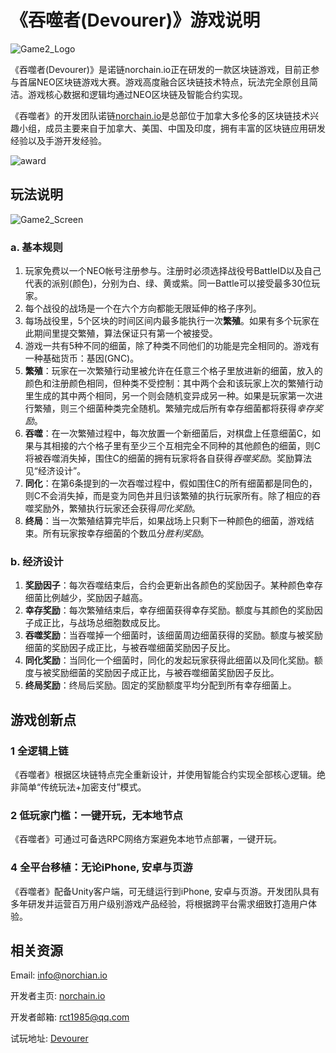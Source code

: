 # 《吞噬者(Devourer)》游戏说明

![Game2_Logo](Artwork/Game2_Logo.jpg)

《吞噬者(Devourer)》是诺链norchain.io正在研发的一款区块链游戏，目前正参与首届NEO区块链游戏大赛。游戏高度融合区块链技术特点，玩法完全原创且简洁。游戏核心数据和逻辑均通过NEO区块链及智能合约实现。

《吞噬者》的开发团队诺链[norchain.io](https://github.com/norchain/NEOGameComp/blob/master/norchain.io)是总部位于加拿大多伦多的区块链技术兴趣小组，成员主要来自于加拿大、美国、中国及印度，拥有丰富的区块链应用研发经验以及手游开发经验。

![award](Artwork/AwardNEO.jpg)

## 玩法说明

![Game2_Screen](Artwork/Game2_Screen.jpg)

### a. 基本规则

1. 玩家免费以一个NEO帐号注册参与。注册时必须选择战役号BattleID以及自己代表的派别(颜色)，分别为白、绿、黄或紫。同一Battle可以接受最多30位玩家。
2. 每个战役的战场是一个在六个方向都能无限延伸的格子序列。
3. 每场战役里，5个区块的时间区间内最多能执行一次**繁殖**。如果有多个玩家在此期间里提交繁殖，算法保证只有第一个被接受。
4. 游戏一共有5种不同的细菌，除了种类不同他们的功能是完全相同的。游戏有一种基础货币：基因(GNC)。
5. **繁殖**：玩家在一次繁殖行动里被允许在任意三个格子里放进新的细菌，放入的颜色和注册颜色相同，但种类不受控制：其中两个会和该玩家上次的繁殖行动里生成的其中两个相同，另一个则会随机变异成另一种。如果是玩家第一次进行繁殖，则三个细菌种类完全随机。繁殖完成后所有幸存细菌都将获得*幸存奖励*。
6. **吞噬**：在一次繁殖过程中，每次放置一个新细菌后，对棋盘上任意细菌C，如果与其相接的六个格子里有至少三个互相完全不同种的其他颜色的细菌，则C将被吞噬消失掉，围住C的细菌的拥有玩家将各自获得*吞噬奖励*。奖励算法见“经济设计”。
7. **同化**：在第6条提到的一次吞噬过程中，假如围住C的所有细菌都是同色的，则C不会消失掉，而是变为同色并且归该繁殖的执行玩家所有。除了相应的吞噬奖励外，繁殖执行玩家还会获得*同化奖励*。
8. **终局**：当一次繁殖结算完毕后，如果战场上只剩下一种颜色的细菌，游戏结束。所有玩家按幸存细菌的个数瓜分*胜利奖励*。

### b. 经济设计

1. **奖励因子**：每次吞噬结束后，合约会更新出各颜色的奖励因子。某种颜色幸存细菌比例越少，奖励因子越高。
2. **幸存奖励**：每次繁殖结束后，幸存细菌获得幸存奖励。额度与其颜色的奖励因子成正比，与战场总细胞数成反比。
3. **吞噬奖励**：当吞噬掉一个细菌时，该细菌周边细菌获得的奖励。额度与被奖励细菌的奖励因子成正比，与被吞噬细菌奖励因子反比。
4. **同化奖励**：当同化一个细菌时，同化的发起玩家获得此细菌以及同化奖励。额度与被奖励细菌的奖励因子成正比，与被吞噬细菌奖励因子反比。
5. **终局奖励**：终局后奖励。固定的奖励额度平均分配到所有幸存细菌上。

## 游戏创新点

### 1 全逻辑上链

《吞噬者》根据区块链特点完全重新设计，并使用智能合约实现全部核心逻辑。绝非简单“传统玩法+加密支付”模式。

### 2 低玩家门槛：一键开玩，无本地节点

《吞噬者》可通过可备选RPC网络方案避免本地节点部署，一键开玩。

### 4 全平台移植：无论iPhone, 安卓与页游

《吞噬者》配备Unity客户端，可无缝运行到iPhone, 安卓与页游。开发团队具有多年研发并运营百万用户级别游戏产品经验，将根据跨平台需求细致打造用户体验。



## 相关资源

Email: [info@norchian.io](mailto:info@norchian.io)

开发者主页: [norchain.io](https://github.com/norchain/NEOGameDevourer)

开发者邮箱: [rct1985@qq.com](mailto:rct1985@qq.com)

试玩地址: [Devourer](http://www.norchain.io/neodevourer/)
